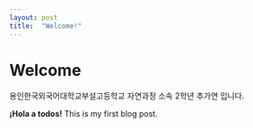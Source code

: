 ```yaml
---
layout: post
title:  "Welcome!"
---
```


# Welcome

용인한국외국어대학교부설고등학교 자연과정 소속 2학년 추가연 입니다.

**¡Hola a todos!** This is my first blog post.

